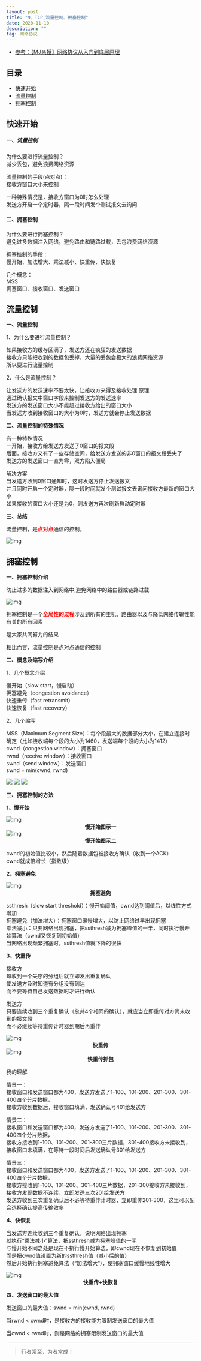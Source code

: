 ```yaml
---
layout: post
title: "9、TCP_流量控制、拥塞控制"
date: 2020-11-10
description: ""
tag: 网络协议
---
```




- [参考：【MJ亲授】网络协议从入门到底层原理](https://ke.qq.com/course/2900359)



## 目录
* [快速开始](#content0)
* [流量控制](#content1)
* [拥塞控制](#content2)


<!-- ************************************************ -->
## <a id="content0">快速开始</a>

##### **一、流量控制**
为什么要进行流量控制？   
减少丢包，避免浪费网络资源

流量控制的手段(点对点)：    
接收方窗口大小来控制  

一种特殊情况是，接收方窗口为0时怎么处理    
发送方开启一个定时器，隔一段时间发个测试报文去询问      


#### **二、拥塞控制**
为什么要进行拥塞控制？  
避免过多数据注入网络，避免路由和链路过载，丢包浪费网络资源     

拥塞控制的手段：    
慢开始、加法增大、乘法减小、快重传、快恢复

几个概念：    
MSS    
拥塞窗口、接收窗口、发送窗口





<!-- ************************************************ -->
## <a id="content1"></a>流量控制

**一、流量控制**

1、为什么要进行流量控制？

如果接收方的缓存区满了，发送方还在疯狂的发送数据          
接收方只能把收到的数据包丢掉，大量的丢包会极大的浪费网络资源          
所以要进行流量控制  

2、什么是流量控制？ 

让发送方的发送速率不要太快，让接收方来得及接收处理
原理          
通过确认报文中窗口字段来控制发送方的发送速率          
发送方的发送窗口大小不能超过接收方给出的窗口大小          
当发送方收到接收窗口的大小为0时，发送方就会停止发送数据          

**二、流量控制的特殊情况**

有一种特殊情况       
一开始，接收方给发送方发送了0窗口的报文段       
后面，接收方又有了一些存储空间，给发送方发送的非0窗口的报文段丢失了       
发送方的发送窗口一直为零，双方陷入僵局  

解决方案       
当发送方收到0窗口通知时，这时发送方停止发送报文       
并且同时开启一个定时器，隔一段时间就发个测试报文去询问接收方最新的窗口大小       
如果接收的窗口大小还是为0，则发送方再次刷新启动定时器       

**三、总结**

流量控制，是<span style="color:red;font-weight:bold">点对点</span>通信的控制。

<img src="/images/Network/tcp18.png" alt="img">


<!-- ************************************************ -->
## <a id="content2"></a>拥塞控制

**一、拥塞控制介绍**        

防止过多的数据注入到网络中,避免网络中的路由器或链路过载    

<img src="/images/Network/tcp12.png" alt="img">

拥塞控制是一个<span style="color:red;font-weight:bold">全局性的过程</span>涉及到所有的主机、路由器以及与降低网络传输性能有关的所有因素 

是大家共同努力的结果  

相比而言，流量控制是点对点通信的控制        


**二、概念及缩写介绍**

1、几个概念介绍

慢开始（slow start，慢启动）       
拥塞避免（congestion avoidance）        
快速重传（fast retransmit）        
快速恢复（fast recovery）        

2、几个缩写

MSS（Maximum Segment Size）：每个段最大的数据部分大小，在建立连接时确定（比如接收端每个段的大小为1460，发送端每个段的大小为1412）       
cwnd（congestion window）：拥塞窗口     
rwnd（receive window）：接收窗口     
swnd（send window）：发送窗口     
swnd = min(cwnd, rwnd)      

<img src="/images/Network/tcp35.png">
<img src="/images/Network/tcp36.png">
<img src="/images/Network/tcp37.png">



**三、拥塞控制的方法**

**1、慢开始**

<img src="/images/Network/tcp13.png" alt="img">
<center style="font-weight:bold">慢开始图示一</center>


<img src="/images/Network/tcp14.png" alt="img">
<center style="font-weight:bold">慢开始图示二</center>

cwnd的初始值比较小，然后随着数据包被接收方确认（收到一个ACK）       
cwnd就成倍增长（指数级）       

**2、拥塞避免**

<img src="/images/Network/tcp15.png" alt="img">
<center style="font-weight:bold">拥塞避免</center>

ssthresh（slow start threshold）：慢开始阈值，cwnd达到阈值后，以线性方式增加         
拥塞避免（加法增大）：拥塞窗口缓慢增大，以防止网络过早出现拥塞         
乘法减小：只要网络出现拥塞，把ssthresh减为拥塞峰值的一半，同时执行慢开始算法（cwnd又恢复到初始值）         
当网络出现频繁拥塞时，ssthresh值就下降的很快         


**3、快重传**

接收方      
每收到一个失序的分组后就立即发出重复确认      
使发送方及时知道有分组没有到达      
而不要等待自己发送数据时才进行确认      

发送方      
只要连续收到三个重复确认（总共4个相同的确认），就应当立即重传对方尚未收到的报文段      
而不必继续等待重传计时器到期后再重传      

<img src="/images/Network/tcp16.png" alt="img">
<center style="font-weight:bold">快重传</center>

<img src="/images/Network/tcp19.png" alt="img">
<center style="font-weight:bold">快重传抓包</center>

我的理解

情景一：    
接收窗口和发送窗口都为400，发送方发送了1-100、101-200、201-300、301-400四个分片数据，       
接收方收到数据后，接收窗口填满，发送确认号401给发送方    


情景二：    
接收窗口和发送窗口都为400，发送方发送了1-100、101-200、201-300、301-400四个分片数据，       
接收方接收到1-100、101-200、201-300三片数据，301-400接收方未接收到，    
接收窗口未填满，在等待一段时间后发送确认号301给发送方     

情景三：    
接收窗口和发送窗口都为400，发送方发送了1-100、101-200、201-300、301-400四个分片数据，    
接收方接收到1-100、101-200、301-400三片数据，201-300接收方未接收到，        
接收方发现数据不连续，立即发送三次201给发送方    
发送方收到三次重复确认后不必等待重传计时器，立即重传201-300，这里可以配合选择确认提高传输效率     




**4、快恢复**

当发送方连续收到三个重复确认，说明网络出现拥塞       
就执行“乘法减小”算法，把ssthresh减为拥塞峰值的一半      
与慢开始不同之处是现在不执行慢开始算法，即cwnd现在不恢复到初始值       
而是把cwnd值设置为新的ssthresh值（减小后的值）       
然后开始执行拥塞避免算法（“加法增大”），使拥塞窗口缓慢地线性增大       

<img src="/images/Network/tcp17.png" alt="img">
<center style="font-weight:bold">快重传+快恢复</center>

**四、发送窗口的最大值**

发送窗口的最大值：swnd = min(cwnd, rwnd)

当rwnd < cwnd时，是接收方的接收能力限制发送窗口的最大值

当cwnd < rwnd时，则是网络的拥塞限制发送窗口的最大值





----------
>  行者常至，为者常成！


